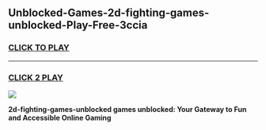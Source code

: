 
## Unblocked-Games-2d-fighting-games-unblocked-Play-Free-3ccia
<h3>
<a href="https://premium76.site?title=2d-fighting-games-unblocked&ref=21A">CLICK TO PLAY</a></h3>
<hr>

<h3>
<a href="https://premium76.site?title=2d-fighting-games-unblocked&ref=21A">CLICK 2 PLAY</a>
  
</h3>

<a href="https://premium76.site?title=2d-fighting-games-unblocked&ref=21A"><img src="https://clearcache.store/games.png"></a>


**2d-fighting-games-unblocked games unblocked: Your Gateway to Fun and Accessible Online Gaming**
